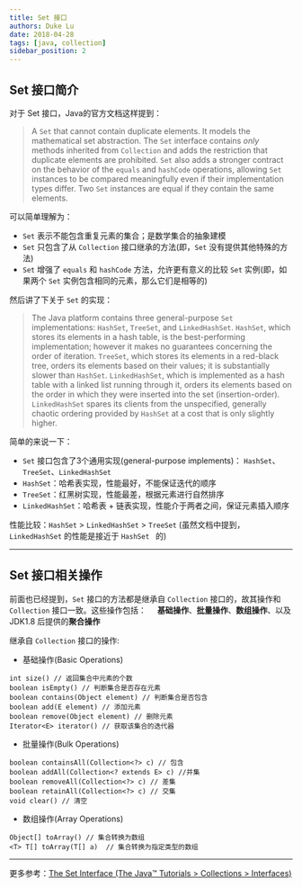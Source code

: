 ```yaml
---
title: Set 接口
authors: Duke Lu
date: 2018-04-28
tags: [java, collection]
sidebar_position: 2
---
```


## Set 接口简介
对于 Set 接口，Java的官方文档这样提到：
> A `Set` that cannot contain duplicate elements. It models the mathematical set abstraction. The `Set` interface contains *only* methods inherited from `Collection` and adds the restriction that duplicate elements are prohibited. `Set` also adds a stronger contract on the behavior of the `equals` and `hashCode` operations, allowing `Set` instances to be compared meaningfully even if their implementation types differ. Two `Set` instances are equal if they contain the same elements.

可以简单理解为：
- `Set` 表示不能包含重复元素的集合；是数学集合的抽象建模
- `Set` 只包含了从 `Collection` 接口继承的方法(即，`Set` 没有提供其他特殊的方法)
- `Set` 增强了 `equals` 和 `hashCode` 方法，允许更有意义的比较 `Set` 实例(即，如果两个 `Set` 实例包含相同的元素，那么它们是相等的)

然后讲了下关于 `Set` 的实现：
> The Java platform contains three general-purpose `Set` implementations: `HashSet`, `TreeSet`, and `LinkedHashSet`. `HashSet`, which stores its elements in a hash table, is the best-performing implementation; however it makes no guarantees concerning the order of iteration. `TreeSet`, which stores its elements in a red-black tree, orders its elements based on their values; it is substantially slower than `HashSet`. `LinkedHashSet`, which is implemented as a hash table with a linked list running through it, orders its elements based on the order in which they were inserted into the set (insertion-order). `LinkedHashSet` spares its clients from the unspecified, generally chaotic ordering provided by `HashSet` at a cost that is only slightly higher.

简单的来说一下：
- `Set` 接口包含了3个通用实现(general-purpose implements)：
`HashSet`、`TreeSet`、`LinkedHashSet`
- `HashSet`：哈希表实现，性能最好，不能保证迭代的顺序
- `TreeSet`：红黑树实现，性能最差，根据元素进行自然排序
- `LinkedHashSet`：哈希表 + 链表实现，性能介于两者之间，保证元素插入顺序

性能比较：`HashSet` > `LinkedHashSet` > `TreeSet` 
(虽然文档中提到，`LinkedHashSet` 的性能是接近于 `HashSet ` 的)

---

## Set 接口相关操作
前面也已经提到，`Set` 接口的方法都是继承自 `Collection` 接口的，故其操作和 `Collection` 接口一致。这些操作包括：
&nbsp;&nbsp;&nbsp;&nbsp;**基础操作**、**批量操作**、**数组操作**、以及 JDK1.8 后提供的**聚合操作**

继承自 `Collection` 接口的操作:
- 基础操作(Basic Operations)
```
int size() // 返回集合中元素的个数
boolean isEmpty() // 判断集合是否存在元素
boolean contains(Object element) // 判断集合是否包含
boolean add(E element) // 添加元素
boolean remove(Object element) // 删除元素
Iterator<E> iterator() // 获取该集合的迭代器
```

- 批量操作(Bulk Operations)
```
boolean containsAll(Collection<?> c) // 包含
boolean addAll(Collection<? extends E> c) //并集
boolean removeAll(Collection<?> c) // 差集
boolean retainAll(Collection<?> c) // 交集
void clear() // 清空
```

- 数组操作(Array Operations)
```
Object[] toArray() // 集合转换为数组
<T> T[] toArray(T[] a)  // 集合转换为指定类型的数组
```

---

更多参考：[The Set Interface (The Java™ Tutorials > Collections > Interfaces)](https://docs.oracle.com/javase/tutorial/collections/interfaces/set.html)